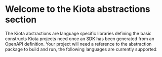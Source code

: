 # Welcome to the Kiota abstractions section

The Kiota abstractions are language specific libraries defining the basic constructs Kiota projects need once an SDK has been generated from an OpenAPI definition.
Your project will need a reference to the abstraction package to build and run, the following languages are currently supported: